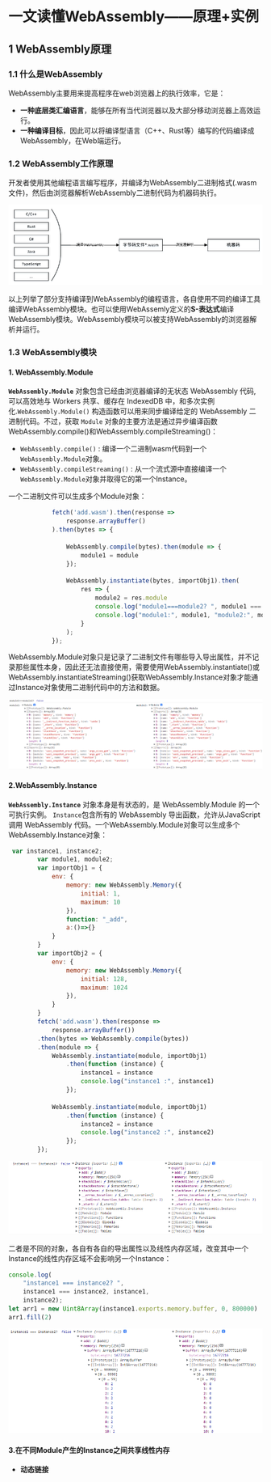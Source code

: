 #  一文读懂WebAssembly——原理+实例

## 1 WebAssembly原理

### 1.1 什么是WebAssembly

WebAssembly主要用来提高程序在web浏览器上的执行效率，它是：

- **一种底层类汇编语言**，能够在所有当代浏览器以及大部分移动浏览器上高效运行。
- **一种编译目标**，因此可以将编译型语言（C++、Rust等）编写的代码编译成WebAssembly，在Web端运行。

### 1.2 WebAssembly工作原理

开发者使用其他编程语言编写程序，并编译为WebAssembly二进制格式(.wasm文件)，然后由浏览器解析WebAssembly二进制代码为机器码执行。

![pic1](pic1.png)

以上列举了部分支持编译到WebAssembly的编程语言，各自使用不同的编译工具编译WebAssembly模块。也可以使用WebAssemly定义的**S-表达式**编译WebAssembly模块。WebAssembly模块可以被支持WebAssembly的浏览器解析并运行。



### 1.3 WebAssembly模块



#### 1. WebAssembly.Module

**`WebAssembly.Module`** 对象包含已经由浏览器编译的无状态 WebAssembly 代码,可以高效地与 Workers 共享、缓存在 IndexedDB 中，和多次实例化.`WebAssembly.Module()` 构造函数可以用来同步编译给定的 WebAssembly 二进制代码。不过，获取 `Module` 对象的主要方法是通过异步编译函数WebAssembly.compile()和WebAssembly.compileStreaming()：

- `WebAssembly.compile()` : 编译一个二进制wasm代码到一个`WebAssembly.Module`对象。
- `WebAssembly.compileStreaming()` : 从一个流式源中直接编译一个`WebAssembly.Module`对象并取得它的第一个Instance。

一个二进制文件可以生成多个Module对象：

```js
            fetch('add.wasm').then(response =>
                response.arrayBuffer()
            ).then(bytes => {

                WebAssembly.compile(bytes).then(module => {
                    module1 = module
                });
                
                WebAssembly.instantiate(bytes, importObj1).then(
                    res => {
                        module2 = res.module
                        console.log("module1===module2? ", module1 === module2)
                        console.log("module1:", module1, "module2:", module2)
                    }
                );
            });
```

WebAssembly.Module对象只是记录了二进制文件有哪些导入导出属性，并不记录那些属性本身，因此还无法直接使用，需要使用WebAssembly.instantiate()或WebAssembly.instantiateStreaming()获取WebAssembly.Instance对象才能通过Instance对象使用二进制代码中的方法和数据。

![Snipaste_2022-01-05_11-35-56](module.png)

#### 2.WebAssembly.Instance

 **`WebAssembly.Instance`** 对象本身是有状态的，是 WebAssembly.Module 的一个可执行实例。 `Instance`包含所有的 WebAssembly 导出函数，允许从JavaScript 调用 WebAssembly 代码。一个WebAssembly.Module对象可以生成多个WebAssembly.Instance对象：

```js
 var instance1, instance2;
        var module1, module2;
        var importObj1 = {
            env: {
                memory: new WebAssembly.Memory({
                    initial: 1,
                    maximum: 10
                }),
                function: "_add",
                a:()=>{}
            }
        }
        var importObj2 = {
            env: {
                memory: new WebAssembly.Memory({
                    initial: 128,
                    maximum: 1024
                }),
            }
        }
        fetch('add.wasm').then(response =>
            response.arrayBuffer())
        .then(bytes => WebAssembly.compile(bytes))
        .then(module => {
            WebAssembly.instantiate(module, importObj1)
                .then(function (instance) {
                    instance1 = instance
                    console.log("instance1 :", instance1)
                });

            WebAssembly.instantiate(module, importObj1)
                .then(function (instance) {
                    instance2 = instance
                    console.log("instance2 :", instance2)
                });
        });

```

![Snipaste_2022-01-05_11-17-50](.\Snipaste_2022-01-05_11-17-50.png)

二者是不同的对象，各自有各自的导出属性以及线性内存区域，改变其中一个Instance的线性内存区域不会影响另一个Instance：

```js
console.log(
	"instance1 === instance2? ",
	instance1 === instance2, instance1,
	instance2);
let arr1 = new Uint8Array(instance1.exports.memory.buffer, 0, 800000)
arr1.fill(2)
```

![Snipaste_2022-01-05_11-17-50](Snipaste_2022-01-05_11-30-07.png)

#### 3.在不同Module产生的Instance之间共享线性内存

- **动态链接**

